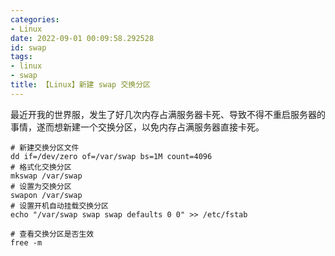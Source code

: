 ```yaml
---
categories:
- Linux
date: 2022-09-01 00:09:58.292528
id: swap
tags:
- linux
- swap
title: 【Linux】新建 swap 交换分区
---
```


最近开我的世界服，发生了好几次内存占满服务器卡死、导致不得不重启服务器的事情，遂而想新建一个交换分区，以免内存占满服务器直接卡死。

```shell
# 新建交换分区文件
dd if=/dev/zero of=/var/swap bs=1M count=4096
# 格式化交换分区
mkswap /var/swap
# 设置为交换分区
swapon /var/swap
# 设置开机自动挂载交换分区
echo "/var/swap swap swap defaults 0 0" >> /etc/fstab

# 查看交换分区是否生效
free -m
```
